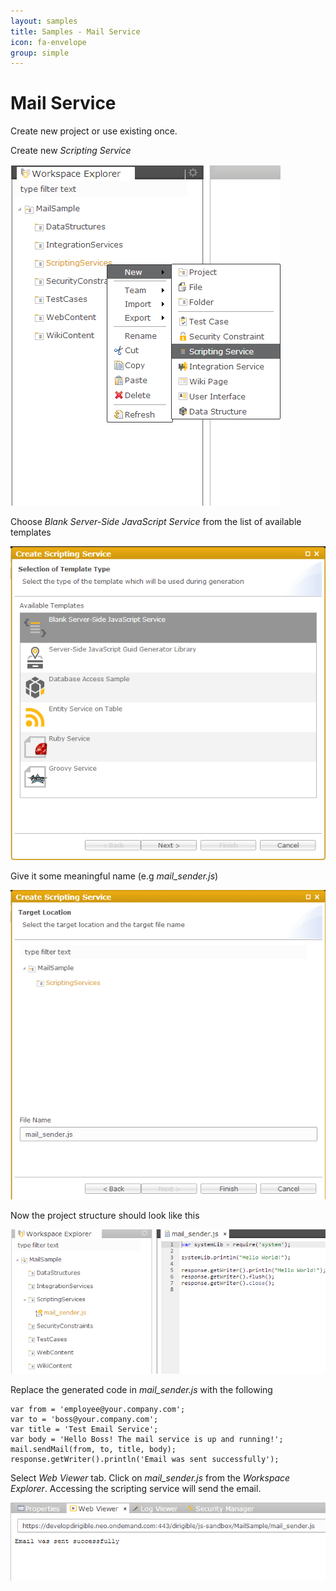 ```yaml
---
layout: samples
title: Samples - Mail Service
icon: fa-envelope
group: simple
---
```


Mail Service
===

Create new project or use existing once.

Create new *Scripting Service*

![Mail Service 1](images/mail_service/mail_service_1.png)

Choose *Blank Server-Side JavaScript Service* from the list of available templates

![Mail Service 2](images/mail_service/mail_service_2.png)

Give it some meaningful name (e.g *mail_sender.js*)

![Mail Service 3](images/mail_service/mail_service_3.png)

Now the project structure should look like this

![Mail Service 4](images/mail_service/mail_service_4.png)

Replace the generated code in *mail_sender.js* with the following

<pre><code>var from = 'employee@your.company.com';
var to = 'boss@your.company.com';
var title = 'Test Email Service';
var body = 'Hello Boss! The mail service is up and running!';
mail.sendMail(from, to, title, body);
response.getWriter().println('Email was sent successfully');
</code></pre>

Select *Web Viewer* tab.
Click on *mail_sender.js* from the *Workspace Explorer*.
Accessing the scripting service will send the email.

![Mail Service 5](images/mail_service/mail_service_5.png)
